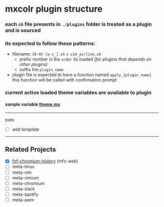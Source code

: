 # mxcolr plugin structure

### each `sh` file presents in `./plugins` folder is treated as a plugin and is sourced
### its expected to follow these patterns:
* filename: `[0-9]-[a-z_].sh` _`1-vim_airline.sh`_
  * prefix number is the `order` its loaded 
  _(for plugins that depends on other plugins)_
  * suffix the `plugin_name`
* plugin file is expected to have a function named `apply_{plugin_name}`
  this function will be called with confirmation prompt

### current active loaded theme variables are available to plugin
#### **sample variable** [theme.mx](../data/sample_theme.mx)

*** 

_todo_
- [ ] _add template_

***

Related Projects
----------------
- [X] [fzf-chromium-history](https://github.com/metaory/fzf-chromium-history) (mfz-web)
- [ ] meta-tmux
- [ ] meta-vim
- [ ] meta-vimium
- [ ] meta-chromium
- [ ] meta-slack
- [ ] meta-spotify
- [ ] meta-awm
